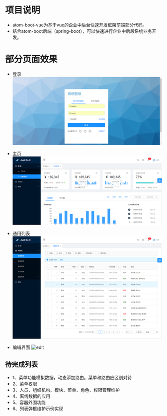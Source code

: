 # 项目说明
- atom-boot-vue为基于vue的企业中后台快速开发框架前端部分代码。
- 结合atom-boot后端（spring-boot），可以快速进行企业中后段系统业务开发。

# 部分页面效果
- 登录
![login](https://raw.githubusercontent.com/BeautifulHao/atom-boot-vue/master/readme/login.png)

- 主页
![main](https://raw.githubusercontent.com/BeautifulHao/atom-boot-vue/master/readme/main.png)

- 通用列表
![list](https://raw.githubusercontent.com/BeautifulHao/atom-boot-vue/master/readme/list.png)

- 编辑界面
![edit](https://raw.githubusercontent.com/BeautifulHao/atom-boot-vue/master/readme/edit.png)

## 待完成列表
- 1、菜单功能模拟数据，动态添加路由。菜单和路由应区别对待
- 2、菜单权限
- 3、人员、组织机构、模块、菜单、角色、权限管理维护
- 4、离线数据的应用
- 5、容器外围功能
- 6、列表弹框维护示例实现

